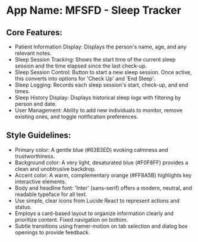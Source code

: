 # **App Name**: MFSFD - Sleep Tracker

## Core Features:

- Patient Information Display: Displays the person's name, age, and any relevant notes.
- Sleep Session Tracking: Shows the start time of the current sleep session and the time elapsed since the last check-up.
- Sleep Session Control: Button to start a new sleep session. Once active, this converts into options for 'Check Up' and 'End Sleep'.
- Sleep Logging: Records each sleep session's start, check-up, and end times.
- Sleep History Display: Displays historical sleep logs with filtering by person and date.
- User Management: Ability to add new individuals to monitor, remove existing ones, and toggle notification preferences.

## Style Guidelines:

- Primary color: A gentle blue (#63B3ED) evoking calmness and trustworthiness.
- Background color: A very light, desaturated blue (#F0F8FF) provides a clean and unobtrusive backdrop.
- Accent color: A warm, complementary orange (#FF8A5B) highlights key interactive elements.
- Body and headline font: 'Inter' (sans-serif) offers a modern, neutral, and readable typeface for all text.
- Use simple, clear icons from Lucide React to represent actions and status.
- Employs a card-based layout to organize information clearly and prioritize content. Fixed navigation on bottom.
- Subtle transitions using framer-motion on tab selection and dialog box openings to provide feedback.